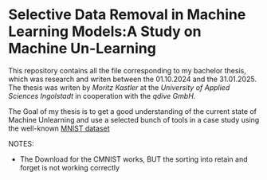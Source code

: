 # Selective Data Removal in Machine Learning Models:A Study on Machine Un-Learning

This repository contains all the file corresponding to my bachelor thesis, which was research and writen between the 01.10.2024 and the 31.01.2025.
The thesis was writen by *Moritz Kastler* at the *University of Applied Sciences Ingolstadt* in cooperation with the *qdive GmbH*.

The Goal of my thesis is to get a good understanding of the current state of Machine Unlearning and use a selected bunch of tools in a case study using the well-known [MNIST dataset](https://www.kaggle.com/datasets/hojjatk/mnist-dataset?resource=download)


NOTES:

- The Download for the CMNIST works, BUT the sorting into retain and forget is not working correctly
